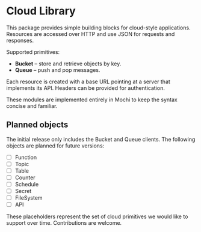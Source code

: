 # Cloud Library

This package provides simple building blocks for cloud-style applications.
Resources are accessed over HTTP and use JSON for requests and responses.

Supported primitives:

- **Bucket** – store and retrieve objects by key.
- **Queue** – push and pop messages.

Each resource is created with a base URL pointing at a server that implements
its API. Headers can be provided for authentication.

These modules are implemented entirely in Mochi to keep the syntax concise
and familiar.

## Planned objects

The initial release only includes the Bucket and Queue clients. The following
objects are planned for future versions:

- [ ] Function
- [ ] Topic
- [ ] Table
- [ ] Counter
- [ ] Schedule
- [ ] Secret
- [ ] FileSystem
- [ ] API

These placeholders represent the set of cloud primitives we would like to
support over time. Contributions are welcome.
